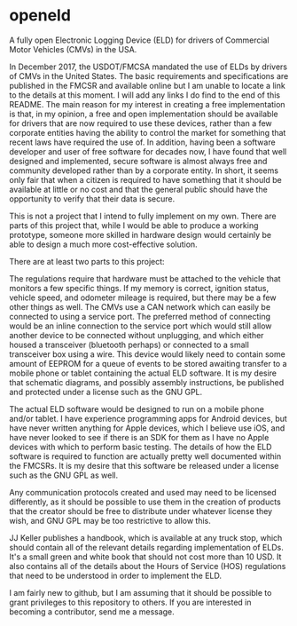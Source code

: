 # openeld
A fully open Electronic Logging Device (ELD) for drivers of Commercial Motor Vehicles (CMVs) in the USA.

In December 2017, the USDOT/FMCSA mandated the use of ELDs by drivers of CMVs in the United States.
The basic requirements and specifications are published in the FMCSR and available online but I am
unable to locate a link to the details at this moment.  I will add any links I do find to the end of
this README.  The main reason for my interest in creating a free implementation is that, in my opinion,
a free and open implementation should be available for drivers that are now required to use these
devices, rather than a few corporate entities having the ability to control the market for something
that recent laws have required the use of.  In addition, having been a software developer and user of
free software for decades now, I have found that well designed and implemented, secure software is
almost always free and community developed rather than by a corporate entity.  In short, it seems only
fair that when a citizen is required to have something that it should be available at little or no
cost and that the general public should have the opportunity to verify that their data is secure.

This is not a project that I intend to fully implement on my own.  There are parts of this project
that, while I would be able to produce a working prototype, someone more skilled in hardware design
would certainly be able to design a much more cost-effective solution.

There are at least two parts to this project:

The regulations require that hardware must be attached to the vehicle that monitors a few specific
things.  If my memory is correct, ignition status, vehicle speed, and odometer mileage is required,
but there may be a few other things as well.  The CMVs use a CAN network which can easily be connected
to using a service port.  The preferred method of connecting would be an inline connection to the
service port which would still allow another device to be connected without unplugging, and which either
housed a transceiver (bluetooth perhaps) or connected to a small transceiver box using a wire.  This
device would likely need to contain some amount of EEPROM for a queue of events to be stored awaiting
transfer to a mobile phone or tablet containing the actual ELD software.  It is my desire that schematic
diagrams, and possibly assembly instructions, be published and protected under a license such as the GNU
GPL.

The actual ELD software would be designed to run on a mobile phone and/or tablet.  I have experience
programming apps for Android devices, but have never written anything for Apple devices, which I believe
use iOS, and have never looked to see if there is an SDK for them as I have no Apple devices with which
to perform basic testing.  The details of how the ELD software is required to function are actually pretty
well documented within the FMCSRs.  It is my desire that this software be released under a license such as
the GNU GPL as well.

Any communication protocols created and used may need to be licensed differently, as it should be possible
to use them in the creation of products that the creator should be free to distribute under whatever license
they wish, and GNU GPL may be too restrictive to allow this.

JJ Keller publishes a handbook, which is available at any truck stop, which should contain all of the
relevant details regarding implementation of ELDs.  It's a small green and white book that should not
cost more than 10 USD.  It also contains all of the details about the Hours of Service (HOS) regulations
that need to be understood in order to implement the ELD.

I am fairly new to github, but I am assuming that it should be possible to grant privileges to this
repository to others.  If you are interested in becoming a contributor, send me a message.
